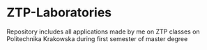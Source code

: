 # ZTP-Laboratories
Repository includes all applications made by me on ZTP classes on Politechnika Krakowska during first semester of master degree
